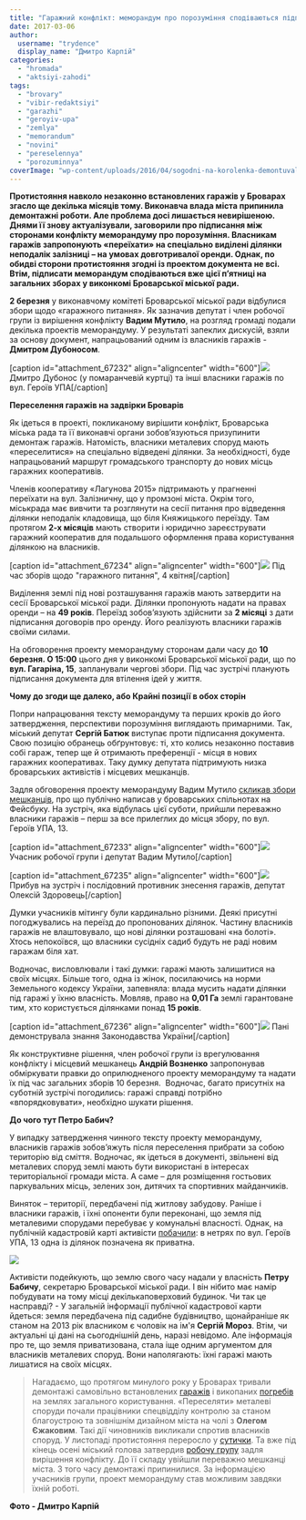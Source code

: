 ```yaml
---
title: "Гаражний конфлікт: меморандум про порозуміння сподіваються підписати вже 10 березня"
date: 2017-03-06
author: 
  username: "trydence"
  display_name: "Дмитро Карпій"
categories: 
  - "hromada"
  - "aktsiyi-zahodi"
tags: 
  - "brovary"
  - "vibir-redaktsiyi"
  - "garazhi"
  - "geroyiv-upa"
  - "zemlya"
  - "memorandum"
  - "novini"
  - "pereselennya"
  - "porozuminnya"
coverImage: "wp-content/uploads/2016/04/sogodni-na-korolenka-demontuvaly.jpg"
---
```


**Протистояння навколо незаконно встановлених гаражів у Броварах згасло ще декілька місяців тому. Виконавча влада міста припинила демонтажні роботи. Але проблема досі лишається невирішеною. Днями її знову актуалізували, заговорили про підписання між сторонами конфлікту меморандуму про порозуміння. Власникам гаражів запропонують «переїхати» на спеціально виділені ділянки неподалік залізниці – на умовах довготривалої оренди. Однак, по обидві сторони протистояння згодні із проектом документа не всі. Втім, підписати меморандум сподіваються вже цієї п’ятниці на загальних зборах у виконкомі Броварської міської ради.**

**2 березня** у виконавчому комітеті Броварської міської ради відбулися збори щодо «гаражного питання». Як зазначив депутат і член робочої групи із вирішення конфлікту **Вадим Мутило**, на розгляд громаді подали декілька проектів меморандуму. У результаті запеклих дискусій, взяли за основу документ, напрацьований одним із власників гаражів - **Дмитром Дубоносом**.

\[caption id="attachment\_67232" align="aligncenter" width="600"\][![](https://mpz.brovary.org/wp-content/uploads/2017/03/Garazhi-memorandum-Geroyiv-UPA_00100.jpg)](https://mpz.brovary.org/wp-content/uploads/2017/03/Garazhi-memorandum-Geroyiv-UPA_00100.jpg) Дмитро Дубонос (у помаранчевій куртці) та інші власники гаражів по вул. Героїв УПА\[/caption\]

**Переселення гаражів на задвірки Броварів**

Як ідеться в проекті, покликаному вирішити конфлікт, Броварська міська рада та її виконавчі органи зобов’язуються призупинити демонтаж гаражів. Натомість, власники металевих споруд мають «переселитися» на спеціально відведені ділянки. За необхідності, буде напрацьований маршрут громадського транспорту до нових місць гаражних кооперативів.

Членів кооперативу «Лагунова 2015» підтримають у прагненні переїхати на вул. Залізничну, що у промзоні міста. Окрім того, міськрада має вивчити та розглянути на сесії питання про відведення ділянки неподалік кладовища, що біля Княжицького переїзду. Там протягом **2-х місяців** мають створити і юридично зареєструвати гаражний кооператив для подальшого оформлення права користування ділянкою на власників.

\[caption id="attachment\_67234" align="aligncenter" width="600"\][![](https://mpz.brovary.org/wp-content/uploads/2017/03/Garazhi-memorandum-Geroyiv-UPA_00002.jpg)](https://mpz.brovary.org/wp-content/uploads/2017/03/Garazhi-memorandum-Geroyiv-UPA_00002.jpg) Під час зборів щодо "гаражного питання", 4 квітня\[/caption\]

Виділення землі під нові розташування гаражів мають затвердити на сесії Броварської міської ради. Ділянки пропонують надати на правах оренди – на **49 років**. Переїзд зобов’язують здійснити за **2 місяці** з дати підписання договорів про оренду. Його реалізують власники гаражів своїми силами.

На обговорення проекту меморандуму сторонам дали часу до **10 березня. О 15:00** цього дня у виконкомі Броварської міської ради, що по **вул. Гагаріна, 15**, запланували чергові збори. Під час зустрічі планують підписання документа для втілення ідей у життя.

**Чому до згоди ще далеко, або Крайні позиції в обох сторін**

Попри напрацювання тексту меморандуму та перших кроків до його затвердження, перспективи порозуміння виглядають примарними. Так, міський депутат **Сергій Батюк** виступає проти підписання документа. Свою позицію обранець обґрунтовує: ті, хто колись незаконно поставив собі гараж, тепер ще й отримають преференції - місця в нових гаражних кооперативах. Таку думку депутата підтримують низка броварських активістів і місцевих мешканців.

Задля обговорення проекту меморандуму Вадим Мутило [скликав збори мешканців](https://mpz.brovary.org/u-brovarah-zbyrayutsya-pidpysaty-garazhnyj-memorandum/), про що публічно написав у броварських спільнотах на Фейсбуку. На зустріч, яка відбулась цієї суботи, прийшли переважно власники гаражів – перш за все прилеглих до місця збору, по вул. Героїв УПА, 13.

\[caption id="attachment\_67233" align="aligncenter" width="600"\][![](https://mpz.brovary.org/wp-content/uploads/2017/03/Garazhi-memorandum-Geroyiv-UPA_00014.jpg)](https://mpz.brovary.org/wp-content/uploads/2017/03/Garazhi-memorandum-Geroyiv-UPA_00014.jpg) Учасник робочої групи і депутат Вадим Мутило\[/caption\]

\[caption id="attachment\_67235" align="aligncenter" width="600"\][![](https://mpz.brovary.org/wp-content/uploads/2017/03/Garazhi-memorandum-Geroyiv-UPA_00037.jpg)](https://mpz.brovary.org/wp-content/uploads/2017/03/Garazhi-memorandum-Geroyiv-UPA_00037.jpg) Прибув на зустріч і послідовний противник знесення гаражів, депутат Олексій Здоровець\[/caption\]

Думки учасників мітингу були кардинально різними. Деякі присутні погоджувались на переїзд до пропонованих ділянок. Частину власників гаражів не влаштовувало, що нові ділянки розташовані «на болоті». Хтось непокоївся, що власники сусідніх садиб будуть не раді новим гаражам біля хат.

Водночас, висловлювали і такі думки: гаражі мають залишитися на своїх місцях. Більше того, одна із жінок, посилаючись на норми Земельного кодексу України, запевняла: влада мусить надати ділянки під гаражі у їхню власність. Мовляв, право на **0,01 Га** землі гарантоване тим, хто користується ділянками понад **15 років**.

\[caption id="attachment\_67236" align="aligncenter" width="600"\][![](https://mpz.brovary.org/wp-content/uploads/2017/03/Garazhi-memorandum-Geroyiv-UPA_00011.jpg)](https://mpz.brovary.org/wp-content/uploads/2017/03/Garazhi-memorandum-Geroyiv-UPA_00011.jpg) Пані демонструвала знання Законодавства України\[/caption\]

Як конструктивне рішення, член робочої групи із врегулювання конфлікту і місцевий мешканець **Андрій Возненко** запропонував обміркувати правки до оприлюдненого проекту меморандуму та надати їх під час загальних зборів 10 березня.  Водночас, багато присутніх на суботній зустрічі погодились: гаражі справді потрібно «впорядковувати», необхідно шукати рішення.

**До чого тут Петро Бабич?**

У випадку затвердження чинного тексту проекту меморандуму, власників гаражів зобов’яжуть після переселення прибрати за собою територію від сміття. Водночас, як ідеться в документі, звільнені від металевих споруд землі мають бути використані в інтересах територіальної громади міста. А саме – для розміщення гостьових паркувальних місць, зелених зон, дитячих та спортивних майданчиків.

Виняток – території, передбачені під житлову забудову. Раніше і власники гаражів, і їхні опоненти були переконані, що земля під металевими спорудами перебуває у комунальні власності. Однак, на публічній кадастровій карті активісти [побачили](https://www.facebook.com/groups/brovary/permalink/1557092470987380/?comment_id=1557093627653931&comment_tracking=%7B%22tn%22%3A%22R9%22%7D): в нетрях по вул. Героїв УПА, 13 одна із ділянок позначена як приватна.

[![](https://mpz.brovary.org/wp-content/uploads/2017/03/Screenshot_1.png)](https://mpz.brovary.org/wp-content/uploads/2017/03/Screenshot_1.png)

Активісти подейкують, що землю свого часу надали у власність **Петру Бабичу**, секретарю Броварської міської ради. І він нібито має намір побудувати на тому місці декількаповерховий будинок. Чи так це насправді? - У загальній інформації публічної кадастрової карти йдеться: земля передбачена під садибне будівництво, щонайраніше як станом на 2013 рік власником є чоловік на ім'я **Сергій Мороз**. Втім, чи актуальні ці дані на сьогоднішній день, наразі невідомо. Але інформація про те, що земля приватизована, стала іще одним аргументом для власників металевих споруд. Вони наполягають: їхні гаражі мають лишатися на своїх місцях.

> Нагадаємо, що протягом минулого року у Броварах тривали демонтажі самовільно встановлених [гаражів](https://mpz.brovary.org/sogodni-na-korolenka-demontuvaly-nezakonni-garazhi-foto-video/) і викопаних [погребів](https://mpz.brovary.org/za-dva-dni-v-brovarah-likviduyut-60-pogrebiv-ta-40-garazhiv-miskrada/) на землях загального користування. «Переселяти» металеві споруди почали працівники спецвідділу контролю за станом благоустрою та зовнішнім дизайном міста на чолі з **Олегом Єжаковим**. Такі дії чиновників викликали спротив власників споруд. У листопаді протистояння переросло у [сутички](спецвідділу%20контролю%20за%20станом%20благоустрою%20та%20зовнішнім%20дизайном%20міста). Та вже під кінець осені міський голова затвердив [робочу групу](https://mpz.brovary.org/dlya-vyrishennya-garazhnogo-konfliktu-stvoryly-robochu-grupu-u-skladi-meshkantsiv-brovariv/) задля вирішення конфлікту. До її складу увійшли переважно мешканці міста. З того часу демонтажі припинилися. За інформацією учасників групи, проект меморандуму став можливим завдяки їхній роботі.

**Фото - Дмитро Карпій**
